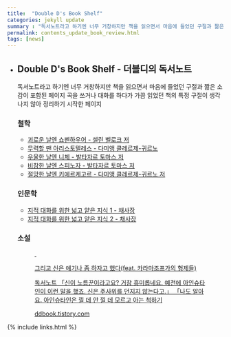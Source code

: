```yaml
---
title:  "Double D's Book Shelf"
categories: jekyll update
summary : "독서노트라고 하기엔 너무 거창하지만 책을 읽으면서 마음에 들었던 구절과 짦은 소감이 포함된 페이지"
permalink: contents_update_book_review.html
tags: [news]
---
```


- ## Double D's Book Shelf - 더블디의 독서노트

  독서노트라고 하기엔 너무 거창하지만 책을 읽으면서 마음에 들었던 구절과 짦은 소감이 포함된 페이지
  곡을 쓰거나 대화를 하다가 가끔 읽었던 책의 특정 구절이 생각나지 않아 정리하기 시작한 페이지

  ### 철학   

  - [괴로운 날엔 쇼펜하우어 - 셀린 벨로크 저](philosophy_schopenhauer)
  - [무력할 땐 아리스토텔레스 - 다미앵 클레르제-귀르노](philosophy_aristotle)
  - [우울한 날엔 니체 - 발타자르 토마스 저](philosophy_nietzsche)
  - [비참한 날엔 스피노자 - 발타자르 토마스 저](philosophy_spinoza)
  - [절망한 날엔 키에르케고르 - 다미앵 클레르제-귀르노 저](philosophy_kierkegaard)

  ### 인문학

  - [지적 대화를 위한 넓고 얕은 지식 1 - 채사장](humanities_chae1.html)
  - [지적 대화를 위한 넓고 얕은 지식 2 - 채사장](humanities_chae2.html)

  ### 소설

	<figure id="og_1628569997349" contenteditable="false" data-ke-type="opengraph" data-ke-align="alignCenter" data-og-type="article" data-og-title="그리고 신은 얘기나 좀 하자고 했다(feat. 카라마조프가의 형제들)" data-og-description="독서노트 「신이 노름꾼이라고요? 거참 흥미롭네요. 예전에 아인슈타인이 이런 말을 했죠. 신은 주사위를 던지지 않는다고.」 「나도 알아요. 아인슈타인은 낄 데 안 낄 데 모르고 아는 척하기 " data-og-host="ddbook.tistory.com" data-og-source-url="https://ddbook.tistory.com/11" data-og-url="https://ddbook.tistory.com/11" data-og-image="https://scrap.kakaocdn.net/dn/bjiEwO/hyLcwY0MwE/Mbbiqk72VQ4HGvlxgU4eeK/img.jpg?width=480&amp;height=696&amp;face=0_0_480_696,https://scrap.kakaocdn.net/dn/QpLAz/hyLcpZROmt/WLcm6T6sVvUlqLVhFb4K60/img.jpg?width=480&amp;height=696&amp;face=0_0_480_696,https://scrap.kakaocdn.net/dn/7IeFR/hyLaZ9zpPv/D8wZAzv5AESVk8V9Xgn2GK/img.jpg?width=2000&amp;height=2000&amp;face=0_0_2000_2000"><a href="https://ddbook.tistory.com/11" target="_blank" rel="noopener" data-source-url="https://ddbook.tistory.com/11">
	<div class="og-image" style="background-image: url('https://scrap.kakaocdn.net/dn/bjiEwO/hyLcwY0MwE/Mbbiqk72VQ4HGvlxgU4eeK/img.jpg?width=480&amp;height=696&amp;face=0_0_480_696,https://scrap.kakaocdn.net/dn/QpLAz/hyLcpZROmt/WLcm6T6sVvUlqLVhFb4K60/img.jpg?width=480&amp;height=696&amp;face=0_0_480_696,https://scrap.kakaocdn.net/dn/7IeFR/hyLaZ9zpPv/D8wZAzv5AESVk8V9Xgn2GK/img.jpg?width=2000&amp;height=2000&amp;face=0_0_2000_2000');">&nbsp;</div>
	<div class="og-text">
	<p class="og-title" data-ke-size="size16">그리고 신은 얘기나 좀 하자고 했다(feat. 카라마조프가의 형제들)</p>
	<p class="og-desc" data-ke-size="size16">독서노트 「신이 노름꾼이라고요? 거참 흥미롭네요. 예전에 아인슈타인이 이런 말을 했죠. 신은 주사위를 던지지 않는다고.」 「나도 알아요. 아인슈타인은 낄 데 안 낄 데 모르고 아는 척하기</p>
	<p class="og-host" data-ke-size="size16">ddbook.tistory.com</p>
	</div>
	</a></figure>

{% include links.html %}
